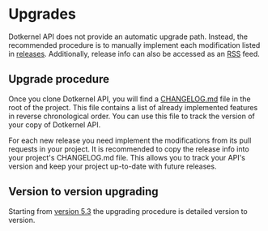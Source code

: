 # Upgrades

Dotkernel API does not provide an automatic upgrade path.
Instead, the recommended procedure is to manually implement each modification listed in [releases](https://github.com/dotkernel/api/releases).
Additionally, release info can also be accessed as an [RSS](https://github.com/dotkernel/api/releases.atom) feed.

## Upgrade procedure

Once you clone Dotkernel API, you will find a [CHANGELOG.md](https://github.com/dotkernel/api/blob/5.0/CHANGELOG.md) file in the root of the project.
This file contains a list of already implemented features in reverse chronological order.
You can use this file to track the version of your copy of Dotkernel API.

For each new release you need implement the modifications from its pull requests in your project.
It is recommended to copy the release info into your project's CHANGELOG.md file.
This allows you to track your API's version and keep your project up-to-date with future releases.

## Version to version upgrading

Starting from [version 5.3](UPGRADE-6.0.md) the upgrading procedure is detailed version to version.
